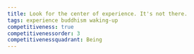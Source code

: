 ```yaml
---
title: Look for the center of experience. It's not there.
tags: experience buddhism waking-up
competitiveness: true
competitivenessorder: 3
competitivenessquadrant: Being
---
```

